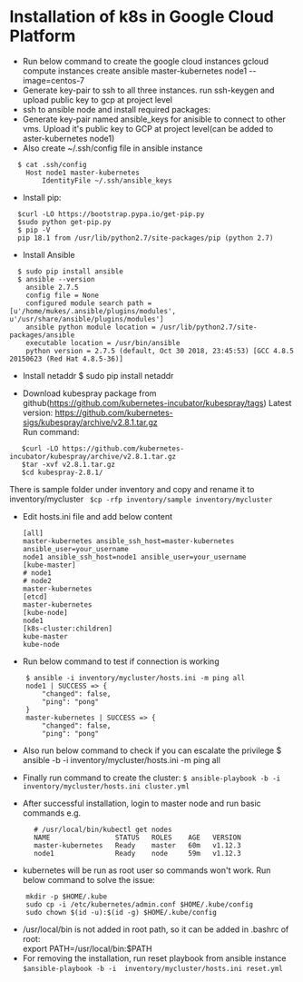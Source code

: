 # Installation of k8s in Google Cloud Platform
* Run below command to create the google cloud instances
gcloud compute instances create ansible master-kubernetes node1 --image=centos-7
* Generate key-pair to ssh to all three instances.
run ssh-keygen and upload public key to gcp at project level
* ssh to ansible node and install required packages:
* Generate key-pair named ansible_keys for anisible to connect to other vms. Upload it's public key to GCP at project level(can be added to aster-kubernetes node1)
* Also create ~/.ssh/config file in ansible instance
```
  $ cat .ssh/config
    Host node1 master-kubernetes
        IdentityFile ~/.ssh/ansible_keys
```

*	Install pip:
```
  $curl -LO https://bootstrap.pypa.io/get-pip.py
  $sudo python get-pip.py
  $ pip -V
  pip 18.1 from /usr/lib/python2.7/site-packages/pip (python 2.7)
```

* Install Ansible
```
  $ sudo pip install ansible
  $ ansible --version
    ansible 2.7.5
    config file = None
    configured module search path = [u'/home/mukes/.ansible/plugins/modules', u'/usr/share/ansible/plugins/modules']
    ansible python module location = /usr/lib/python2.7/site-packages/ansible
    executable location = /usr/bin/ansible
    python version = 2.7.5 (default, Oct 30 2018, 23:45:53) [GCC 4.8.5 20150623 (Red Hat 4.8.5-36)]
```

* Install netaddr
  $ sudo pip install netaddr
  
* Download kubespray package from github(https://github.com/kubernetes-incubator/kubespray/tags)
  Latest version: https://github.com/kubernetes-sigs/kubespray/archive/v2.8.1.tar.gz</br>
  Run command:
```
   $curl -LO https://github.com/kubernetes-incubator/kubespray/archive/v2.8.1.tar.gz
   $tar -xvf v2.8.1.tar.gz
   $cd kubespray-2.8.1/
```
  There is sample folder under inventory and copy and rename it to inventory/mycluster
        ``` $cp -rfp inventory/sample inventory/mycluster```

* Edit hosts.ini file and add below content
    
    ```
    [all]
    master-kubernetes ansible_ssh_host=master-kubernetes ansible_user=your_username
    node1 ansible_ssh_host=node1 ansible_user=your_username
    [kube-master]
    # node1
    # node2
    master-kubernetes
    [etcd]
    master-kubernetes
    [kube-node]
    node1
    [k8s-cluster:children]
    kube-master
    kube-node
   ```
* Run below command to test if connection is working
```
    $ ansible -i inventory/mycluster/hosts.ini -m ping all
    node1 | SUCCESS => {
        "changed": false,
        "ping": "pong"
    }
    master-kubernetes | SUCCESS => {
        "changed": false,
        "ping": "pong"
```
    
* Also run below command to check if you can escalate the privilege
    $ ansible -b -i inventory/mycluster/hosts.ini -m ping all

* Finally run command to create the cluster:
     ```$ ansible-playbook -b -i inventory/mycluster/hosts.ini cluster.yml```

* After successful installation, login to master node and run basic commands e.g.
```
      # /usr/local/bin/kubectl get nodes
      NAME                STATUS   ROLES    AGE   VERSION
      master-kubernetes   Ready    master   60m   v1.12.3
      node1               Ready    node     59m   v1.12.3
   ```
* kubernetes will be run as root user so commands won't work. Run below command to solve the issue:
```
    mkdir -p $HOME/.kube
    sudo cp -i /etc/kubernetes/admin.conf $HOME/.kube/config
    sudo chown $(id -u):$(id -g) $HOME/.kube/config
```

* /usr/local/bin is not added in root path, so it can be added in .bashrc of root:</br>
    export PATH=/usr/local/bin:$PATH
* For removing the installation, run reset playbook from ansible instance</br>
``` $ansible-playbook -b -i  inventory/mycluster/hosts.ini reset.yml ```

  

 
